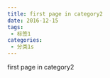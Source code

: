 ```yaml
---
title: first page in category2
date: 2016-12-15
tags:
 - 标签1
categories: 
 - 分类1s
---
```


first page in category2